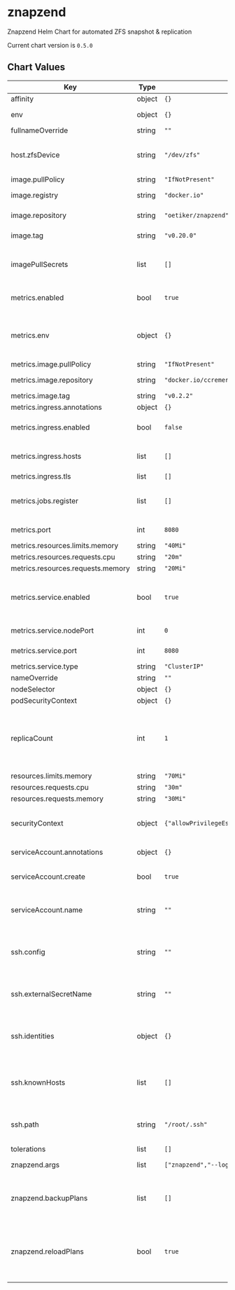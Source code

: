 znapzend
========
Znapzend Helm Chart for automated ZFS snapshot & replication

Current chart version is `0.5.0`





## Chart Values

| Key | Type | Default | Description |
|-----|------|---------|-------------|
| affinity | object | `{}` |  |
| env | object | `{}` | A dict with `KEY: VALUE` pairs |
| fullnameOverride | string | `""` |  |
| host.zfsDevice | string | `"/dev/zfs"` | The device on the host which is used by the `zfs` binary within the container |
| image.pullPolicy | string | `"IfNotPresent"` |  |
| image.registry | string | `"docker.io"` | Znapzend image registry |
| image.repository | string | `"oetiker/znapzend"` | Znapzend image repository |
| image.tag | string | `"v0.20.0"` | Znapzend image tag (version) |
| imagePullSecrets | list | `[]` | List of image pull secrets if you use a privately hosted image |
| metrics.enabled | bool | `true` | Enable the metrics exporter for Prometheus |
| metrics.env | object | `{}` | A dict with `KEY: VALUE` pairs as environment variables for the exporter |
| metrics.image.pullPolicy | string | `"IfNotPresent"` |  |
| metrics.image.repository | string | `"docker.io/ccremer/znapzend-exporter"` | Exporter image repository |
| metrics.image.tag | string | `"v0.2.2"` | Exporter image tag |
| metrics.ingress.annotations | object | `{}` |  |
| metrics.ingress.enabled | bool | `false` | Useful if your Prometheus is outside of the cluster |
| metrics.ingress.hosts | list | `[]` | See Kubernetes Docs for a guide to setup TLS on Ingress |
| metrics.ingress.tls | list | `[]` |  |
| metrics.jobs.register | list | `[]` | String list of datasets that should be registered right at startup |
| metrics.port | int | `8080` | Container port to bind |
| metrics.resources.limits.memory | string | `"40Mi"` |  |
| metrics.resources.requests.cpu | string | `"20m"` |  |
| metrics.resources.requests.memory | string | `"20Mi"` |  |
| metrics.service.enabled | bool | `true` | Whether to enable a Service object for metrics endpoint if metrics.enabled is true |
| metrics.service.nodePort | int | `0` | NodePort if service type is not ClusterIP |
| metrics.service.port | int | `8080` | Port on which the service is reachable |
| metrics.service.type | string | `"ClusterIP"` |  |
| nameOverride | string | `""` |  |
| nodeSelector | object | `{}` |  |
| podSecurityContext | object | `{}` |  |
| replicaCount | int | `1` | Only increase if you have multiple Nodes with AntiAffinity, otherwise it does not make sense to run > 1 replicas on the same node |
| resources.limits.memory | string | `"70Mi"` |  |
| resources.requests.cpu | string | `"30m"` |  |
| resources.requests.memory | string | `"30Mi"` |  |
| securityContext | object | `{"allowPrivilegeEscalation":true,"privileged":true}` | The current image requires to run privileged in order to access ZFS |
| serviceAccount.annotations | object | `{}` | Annotations to add to the service account |
| serviceAccount.create | bool | `true` | Specifies whether a service account should be created |
| serviceAccount.name | string | `""` | If not set and create is true, a name is generated using the fullname template |
| ssh.config | string | `""` | `ssh_config(5)`-compatible file content to configure SSH options when connecting |
| ssh.externalSecretName | string | `""` | Set this value if you provide your own secret with SSH config |
| ssh.identities | object | `{}` | Provide a private key for each SSH identity, see [values.yaml](./values.yaml) for an example |
| ssh.knownHosts | list | `[]` | List of `{host, pubKey}` dicts where the public key of each host is configured |
| ssh.path | string | `"/root/.ssh"` | Path where your SSH config and identities get mounted in the container |
| tolerations | list | `[]` |  |
| znapzend.args | list | `["znapzend","--logto=/dev/stdout","--autoCreation"]` | List of command arguments |
| znapzend.backupPlans | list | `[]` | List of backup plans to create/ensure on startup, see [values.yaml](./values.yaml) for an example |
| znapzend.reloadPlans | bool | `true` | Whether znapzend should reload the `znapzend.backupPlans` after modifying them. Creates additional RBAC roles for the `serviceAccount.name` |
